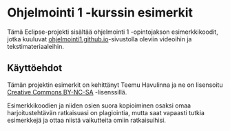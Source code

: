 # Ohjelmointi 1 -kurssin esimerkit

Tämä Eclipse-projekti sisältää ohjelmointi 1 -opintojakson esimerkkikoodit, jotka kuuluvat [ohjelmointi1.github.io](https://ohjelmointi1.github.io)-sivustolla oleviin videoihin ja tekstimateriaaleihin.

## Käyttöehdot

Tämän projektin esimerkit on kehittänyt Teemu Havulinna ja ne on lisensoitu [Creative Commons BY-NC-SA](https://creativecommons.org/licenses/by-nc-sa/4.0/) -lisenssillä.

Esimerkkikoodien ja niiden osien suora kopioiminen osaksi omaa harjoitustehtävän ratkaisuasi on plagiointia, mutta saat vapaasti tutkia esimerkkejä ja ottaa niistä vaikutteita omiin ratkaisuihisi.
